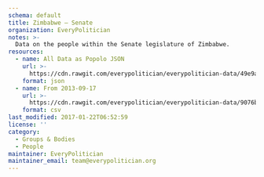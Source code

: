 ```yaml
---
schema: default
title: Zimbabwe — Senate
organization: EveryPolitician
notes: >-
  Data on the people within the Senate legislature of Zimbabwe.
resources:
  - name: All Data as Popolo JSON
    url: >-
      https://cdn.rawgit.com/everypolitician/everypolitician-data/49e9a2e93ddef2efaa7e3beac8b9b41e66b70205/data/Zimbabwe/Senate/ep-popolo-v1.0.json
    format: json
  - name: From 2013-09-17
    url: >-
      https://cdn.rawgit.com/everypolitician/everypolitician-data/9076b10359b923c3b51197213dac11e747a82fb6/data/Zimbabwe/Senate/term-8.csv
    format: csv
last_modified: 2017-01-22T06:52:59
license: ''
category:
  - Groups & Bodies
  - People
maintainer: EveryPolitician
maintainer_email: team@everypolitician.org
---
```

